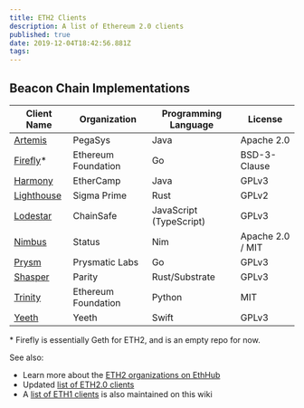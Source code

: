 ```yaml
---
title: ETH2 Clients
description: A list of Ethereum 2.0 clients
published: true
date: 2019-12-04T18:42:56.881Z
tags: 
---
```


## Beacon Chain Implementations

|Client Name|Organization|Programming Language|License|
|---|---|---|---|
|[Artemis](https://github.com/PegaSysEng/artemis)|PegaSys|Java|Apache 2.0|
|[Firefly](https://github.com/ethereum/firefly)\*|Ethereum Foundation|Go|BSD-3-Clause|
|[Harmony](https://github.com/ethereum/ethereumj/tree/research/sharding)|EtherCamp|Java|GPLv3|
|[Lighthouse](https://github.com/sigp/lighthouse)|Sigma Prime|Rust|GPLv2|
|[Lodestar](https://github.com/ChainSafeSystems/lodestar_chain)|ChainSafe|JavaScript (TypeScript)|GPLv3|
|[Nimbus](https://github.com/status-im/nimbus)|Status|Nim|Apache 2.0 / MIT|
|[Prysm](https://github.com/prysmaticlabs/prysm)|Prysmatic Labs|Go|GPLv3|
|[Shasper](https://github.com/paritytech/shasper)|Parity|Rust/Substrate|GPLv3|
|[Trinity](https://github.com/ethereum/beacon_chain)|Ethereum Foundation|Python|MIT|
|[Yeeth](https://github.com/yeeth/BeaconChain.swift)|Yeeth|Swift|GPLv3|

\* Firefly is essentially Geth for ETH2, and is an empty repo for now.

See also:

* Learn more about the [ETH2 organizations on EthHub](https://docs.ethhub.io/ethereum-roadmap/ethereum-2.0/eth2.0-teams/teams-building-eth2.0)
* Updated [list of ETH2.0 clients](https://www.combatnerd.com/news/ethereum-20-clients/)
* A [list of ETH1 clients](/eth1/clients) is also maintained on this wiki
